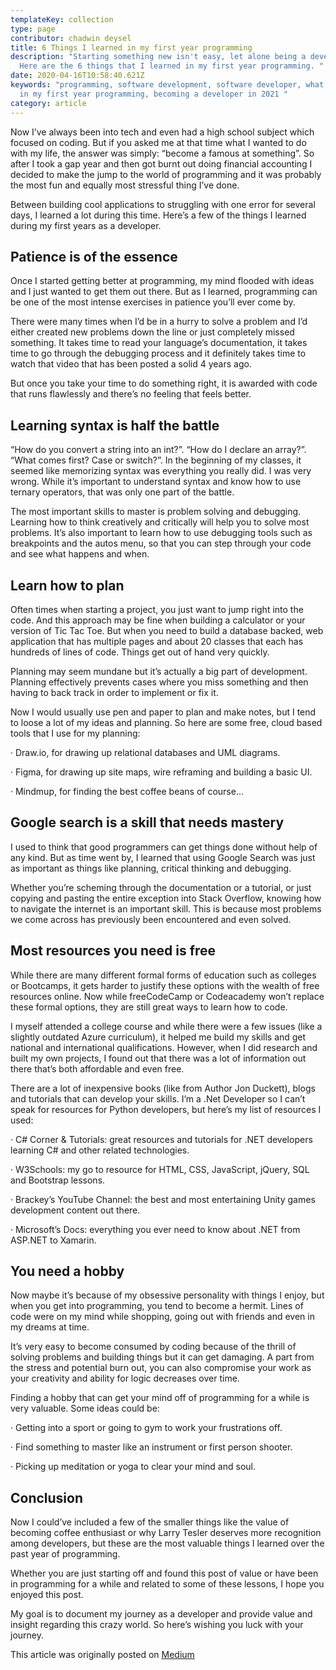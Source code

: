 ```yaml
---
templateKey: collection
type: page
contributor: chadwin deysel
title: 6 Things I learned in my first year programming
description: "Starting something new isn't easy, let alone being a developer.
  Here are the 6 things that I learned in my first year programming. "
date: 2020-04-16T10:58:40.621Z
keywords: "programming, software development, software developer, what I learned
  in my first year programming, becoming a developer in 2021 "
category: article
---
```

Now I’ve always been into tech and even had a high school subject which focused on coding. But if you asked me at that time what I wanted to do with my life, the answer was simply: “become a famous at something”. So after I took a gap year and then got burnt out doing financial accounting I decided to make the jump to the world of programming and it was probably the most fun and equally most stressful thing I’ve done.

Between building cool applications to struggling with one error for several days, I learned a lot during this time. Here’s a few of the things I learned during my first years as a developer.

## Patience is of the essence

Once I started getting better at programming, my mind flooded with ideas and I just wanted to get them out there. But as I learned, programming can be one of the most intense exercises in patience you’ll ever come by.

There were many times when I’d be in a hurry to solve a problem and I’d either created new problems down the line or just completely missed something. It takes time to read your language’s documentation, it takes time to go through the debugging process and it definitely takes time to watch that video that has been posted a solid 4 years ago.

But once you take your time to do something right, it is awarded with code that runs flawlessly and there’s no feeling that feels better.

## Learning syntax is half the battle

“How do you convert a string into an int?”. “How do I declare an array?”. “What comes first? Case or switch?”. In the beginning of my classes, it seemed like memorizing syntax was everything you really did. I was very wrong. While it’s important to understand syntax and know how to use ternary operators, that was only one part of the battle.

The most important skills to master is problem solving and debugging. Learning how to think creatively and critically will help you to solve most problems. It’s also important to learn how to use debugging tools such as breakpoints and the autos menu, so that you can step through your code and see what happens and when.

## Learn how to plan

Often times when starting a project, you just want to jump right into the code. And this approach may be fine when building a calculator or your version of Tic Tac Toe. But when you need to build a database backed, web application that has multiple pages and about 20 classes that each has hundreds of lines of code. Things get out of hand very quickly.

Planning may seem mundane but it’s actually a big part of development. Planning effectively prevents cases where you miss something and then having to back track in order to implement or fix it.

Now I would usually use pen and paper to plan and make notes, but I tend to loose a lot of my ideas and planning. So here are some free, cloud based tools that I use for my planning:

· Draw.io, for drawing up relational databases and UML diagrams.

· Figma, for drawing up site maps, wire reframing and building a basic UI.

· Mindmup, for finding the best coffee beans of course…

## Google search is a skill that needs mastery

I used to think that good programmers can get things done without help of any kind. But as time went by, I learned that using Google Search was just as important as things like planning, critical thinking and debugging.

Whether you’re scheming through the documentation or a tutorial, or just copying and pasting the entire exception into Stack Overflow, knowing how to navigate the internet is an important skill. This is because most problems we come across has previously been encountered and even solved.

## Most resources you need is free

While there are many different formal forms of education such as colleges or Bootcamps, it gets harder to justify these options with the wealth of free resources online. Now while freeCodeCamp or Codeacademy won’t replace these formal options, they are still great ways to learn how to code.

I myself attended a college course and while there were a few issues (like a slightly outdated Azure curriculum), it helped me build my skills and get national and international qualifications. However, when I did research and built my own projects, I found out that there was a lot of information out there that’s both affordable and even free.

There are a lot of inexpensive books (like from Author Jon Duckett), blogs and tutorials that can develop your skills. I’m a .Net Developer so I can’t speak for resources for Python developers, but here’s my list of resources I used:

· C# Corner & Tutorials: great resources and tutorials for .NET developers learning C# and other related technologies.

· W3Schools: my go to resource for HTML, CSS, JavaScript, jQuery, SQL and Bootstrap lessons.

· Brackey’s YouTube Channel: the best and most entertaining Unity games development content out there.

· Microsoft’s Docs: everything you ever need to know about .NET from ASP.NET to Xamarin.

## You need a hobby

Now maybe it’s because of my obsessive personality with things I enjoy, but when you get into programming, you tend to become a hermit. Lines of code were on my mind while shopping, going out with friends and even in my dreams at time.

It’s very easy to become consumed by coding because of the thrill of solving problems and building things but it can get damaging. A part from the stress and potential burn out, you can also compromise your work as your creativity and ability for logic decreases over time.

Finding a hobby that can get your mind off of programming for a while is very valuable. Some ideas could be:

· Getting into a sport or going to gym to work your frustrations off.

· Find something to master like an instrument or first person shooter.

· Picking up meditation or yoga to clear your mind and soul.

## Conclusion

Now I could’ve included a few of the smaller things like the value of becoming coffee enthusiast or why Larry Tesler deserves more recognition among developers, but these are the most valuable things I learned over the past year of programming.

Whether you are just starting off and found this post of value or have been in programming for a while and related to some of these lessons, I hope you enjoyed this post.

My goal is to document my journey as a developer and provide value and insight regarding this crazy world. So here’s wishing you luck with your journey.

This article was originally posted on [Medium](https://medium.com/@chadwinjdeysel/6-things-i-learned-in-my-first-year-programming-1b80ab6f6c7c)